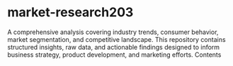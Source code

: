 # market-research203
A comprehensive analysis covering industry trends, consumer behavior, market segmentation, and competitive landscape. This repository contains structured insights, raw data, and actionable findings designed to inform business strategy, product development, and marketing efforts.  Contents
